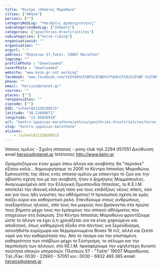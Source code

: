 ```yaml
---
title: "Κεντρο ιππασιας Μαραθωνα"
cities: ["Αθήνα"]
perioxi: [""]
categoryNoSLug: "Υπαιθρίες Δραστηριότητες"
subcategoriesNoSLug: ["Ιππασία"]
categories: ["ypaithries-drastiriotites"]
subcategories: ["horse-riding"]
organisationid: ""
organisation: ""
orgurl: "-"
address: "Πλαταιων 57,Τσεπι, 19007 Marathón"
logoimg: ""
profilePhoto : "downloaded"
coverPhoto : "downloaded"
website: "www.keim.gr-not working"
facebook: "www.facebook.com/%CE%9A%CE%B5%CE%BD%CF%84%CF%81%CE%BF-%CE%B9%CF%80%CF%80%CE%B1%CF%83%CE%B9%CE%B1%CF%82-%CE%9C%CE%B1%CF%81%CE%B1%CE%B8%CF%89%CE%BD%CE%B1-168672009822350/"
phone: ""
email: "hersios@otenet.gr"
courses: ""
places: [""]
rensponsibles: ""
zipcode: [""]
UID: "school021220180515"
latitude: "38.12669671"
longitude: "23.95856918"
url: "kentro-ippasias-marathona/athina/ypaithries-drastiriotites/horse-riding"
slug: "kentro-ippasias-marathona"
aliases:
    - /school021220180515
---
```



Ιππικος ομιλος - Σχολη ιππασιας - pony club τηλ.2294 057051 Διεύθυνση email hersios@otenet.gr Ιστότοπος http://www.keim.gr

Οραματιζόμενοι έναν χώρο όπου άλογο και αναβάτης θα &quot;περνάνε&quot; εξίσου καλά... δημιουργήσαμε το 2000 το Κέντρο Ιππασίας Μαραθώνα. Εμπνευστής της ιδέας ενός ιππικού ομίλου με επίκεντρο το ζώο και την αβίαστη σχέση του με τον αναβατή, ήταν ο Δημήτρης Μαμμόπουλος. Αναγνωρισμένο από την Ελληνική Ομοσπονδία Ιππασίας, το Κ.Ε.Ι.Μ. αποτελεί την ιδανική επιλογή τόσο για τους επιδόξους νέους ιππείς, όσο και για τους ήδη γνώστες του αθλήματος! Η προσωπική σχέση σε εμάς παίζει κύριο και καθοριστικό ρολό. Επενδύουμε στους ανθρώπους, ανεξαρτήτως ηλικίας, από τους πιο μικρούς που βρίσκονται στα πρώτα τους βήματα μέχρι τους πιο έμπειρους του ιππικού αθλήματος που στοχεύουν στη διάκριση. Στο Κέντρο Ιππασίας Μαραθώνα φροντίζουμε ώστε το άλογο να έχει ό,τι χρειάζεται για να είναι χαρούμενο και αποδοτικό, όπως καθημερινή έξοδο στα πάντοκς για ξεμούδιασμα, ασυνήθιστα ευρύχωρα και θερμομονωμένα Boxes 16 m2, αλλά και ζεστό νερό για την καθαριότητά του. Από το τάισμα και την επισταμένη καθαριότητα των στάβλων μέχρι το ξύστρισμα, το σέλωμα και την περιποίηση των αλόγων, στο ΚΕ.Ι.Μ. προσφέρουμε την υψηλότερη δυνατή ποιότητα ιππικών υπηρεσιών. Πλατεών 57 - &quot;Τσέπι&quot; 19007 Μαραθώνας Τηλ./Fax: 0030 - 22940 - 57051 κιν.: 0030 - 6932 465 365 email: hersios@otenet.gr